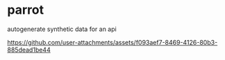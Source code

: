 # parrot
autogenerate synthetic data for an api  

https://github.com/user-attachments/assets/f093aef7-8469-4126-80b3-885dead1be44
